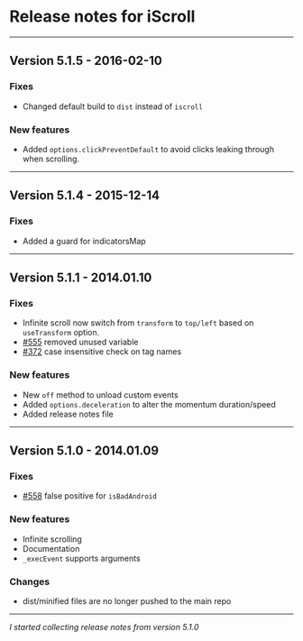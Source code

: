 # Release notes for iScroll

---

## Version 5.1.5 - 2016-02-10

### Fixes
* Changed default build to `dist` instead of `iscroll`

### New features
* Added `options.clickPreventDefault` to avoid clicks leaking through when scrolling.

---

##  Version 5.1.4 - 2015-12-14

### Fixes
* Added a guard for indicatorsMap


---

##  Version 5.1.1 - 2014.01.10

### Fixes
* Infinite scroll now switch from `transform` to `top/left` based on `useTransform` option.
* [#555](https://github.com/cubiq/iscroll/issues/555) removed unused variable
* [#372](https://github.com/cubiq/iscroll/issues/372) case insensitive check on tag names

### New features
* New `off` method to unload custom events
* Added `options.deceleration` to alter the momentum duration/speed
* Added release notes file

---

##  Version 5.1.0 - 2014.01.09

### Fixes
* [#558](https://github.com/cubiq/iscroll/issues/558) false positive for `isBadAndroid`

### New features
* Infinite scrolling
* Documentation
* `_execEvent` supports arguments

### Changes
* dist/minified files are no longer pushed to the main repo

---

*I started collecting release notes from version 5.1.0*
